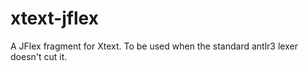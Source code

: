 # xtext-jflex
A JFlex fragment for Xtext. To be used when the standard antlr3 lexer doesn't cut it.
